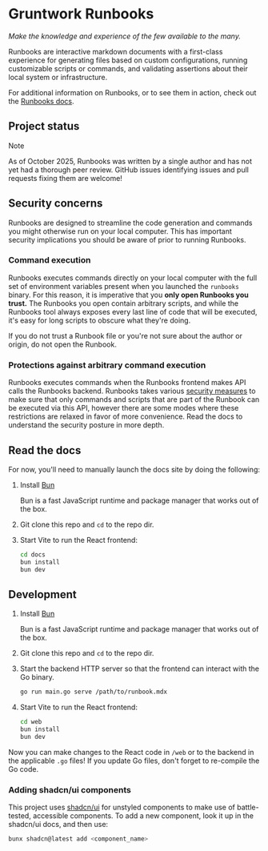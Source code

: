# Gruntwork Runbooks

_Make the knowledge and experience of the few available to the many._

Runbooks are interactive markdown documents with a first-class experience for generating files based on custom configurations, running customizable scripts or commands, and validating assertions about their local system or infrastructure.

For additional information on Runbooks, or to see them in action, check out the [Runbooks docs](https://runbooks.gruntwork.io).

## Project status

> [!NOTE]
> As of October 2025, Runbooks was written by a single author and has not yet had a thorough peer review. GitHub issues identifying issues and pull requests fixing them are welcome!

## Security concerns

Runbooks are designed to streamline the code generation and commands you might otherwise run on your local computer. This has important security implications you should be aware of prior to running Runbooks.

### Command execution

Runbooks executes commands directly on your local computer with the full set of environment variables present when you launched the `runbooks` binary. For this reason, it is imperative that you **only open Runbooks you trust.** The Runbooks you open contain arbitrary scripts, and while the Runbooks tool always exposes every last line of code that will be executed, it's easy for long scripts to obscure what they're doing.

If you do not trust a Runbook file or you're not sure about the author or origin, do not open the Runbook.

### Protections against arbitrary command execution

Runbooks executes commands when the Runbooks frontend makes API calls the Runbooks backend. Runbooks takes various [security measures](http://runbooks.gruntwork.io/security/execution-model/) to make sure that only commands and scripts that are part of the Runbook can be executed via this API, however there are some modes where these restrictions are relaxed in favor of more convenience. Read the docs to understand the security posture in more depth.

## Read the docs

For now, you'll need to manually launch the docs site by doing the following:

1. Install [Bun](https://bun.sh/docs/installation)

   Bun is a fast JavaScript runtime and package manager that works out of the box.

1. Git clone this repo and `cd` to the repo dir.

1. Start Vite to run the React frontend:
   ```bash
   cd docs
   bun install
   bun dev
   ```

## Development

1. Install [Bun](https://bun.sh/docs/installation)

   Bun is a fast JavaScript runtime and package manager that works out of the box.

1. Git clone this repo and `cd` to the repo dir.

1. Start the backend HTTP server so that the frontend can interact with the Go binary.
   ```bash
   go run main.go serve /path/to/runbook.mdx
   ```

1. Start Vite to run the React frontend:
   ```bash
   cd web
   bun install
   bun dev
   ```

Now you can make changes to the React code in `/web` or to the backend in the applicable `.go` files! If you update Go files, don't forget to re-compile the Go code.

### Adding shadcn/ui components

This project uses [shadcn/ui](https://ui.shadcn.com/) for unstyled components to make use of battle-tested, accessible components. To add a new component, look it up in the shadcn/ui docs, and then use:

```bash
bunx shadcn@latest add <component_name>
```

